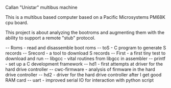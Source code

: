 Callan "Unistar" multibus machine

This is a multibus based computer based on a
Pacific Microsystems PM68K cpu board.

This project is about analyzing the bootroms and
augmenting them with the ability to support a
remote "stub" protocol.

-- Roms - read and disassemble boot roms
-- toS - C program to generate S records
-- Srecord - a tool to download S records
-- First - a first tiny test to download and run
-- libgcc - vital routines from libgcc in assembler
-- printf - set up a C development framework
-- hd1 - first attempts at driver for the hard drive controller
-- cwc-firmware - analysis of firmware in the hard drive controller
-- hd2 - driver for the hard drive controller after I get good RAM card
-- uart - improved serial IO for interaction with python script
